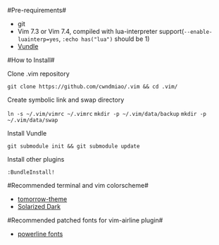#Pre-requirements#

* git
* Vim 7.3 or Vim 7.4, compiled with lua-interpreter
support(`--enable-luainterp=yes`, `:echo has("lua")` should be 1)
* [Vundle](https://github.com/gmarik/Vundle.vim)

#How to Install#

Clone .vim repository

  `git clone https://github.com/cwndmiao/.vim && cd .vim/`

Create symbolic link and swap directory

  `ln -s ~/.vim/vimrc ~/.vimrc`
  `mkdir -p ~/.vim/data/backup`
  `mkdir -p ~/.vim/data/swap`

Install Vundle

  `git submodule init && git submodule update`

Install other plugins

  `:BundleInstall!`

#Recommended terminal and vim colorscheme#

* [tomorrow-theme](https://github.com/ChrisKempson/Tomorrow-Theme)
* [Solarized Dark](http://ethanschoonover.com/solarized)

#Recommended patched fonts for vim-airline plugin#

* [powerline fonts](https://github.com/Lokaltog/powerline-fonts)
